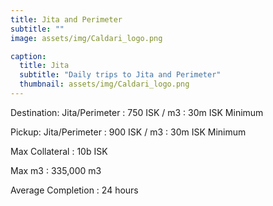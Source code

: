 ```yaml
---
title: Jita and Perimeter
subtitle: ""
image: assets/img/Caldari_logo.png

caption:
  title: Jita
  subtitle: "Daily trips to Jita and Perimeter"
  thumbnail: assets/img/Caldari_logo.png
---
```


Destination: Jita/Perimeter
: 750 ISK / m3
: 30m ISK Minimum

Pickup: Jita/Perimeter
: 900 ISK / m3
: 30m ISK Minimum

Max Collateral
: 10b ISK

Max m3
: 335,000 m3

Average Completion
: 24 hours